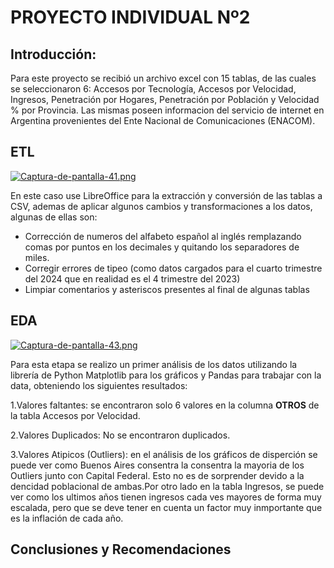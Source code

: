 # PROYECTO INDIVIDUAL Nº2

## Introducción:
Para este proyecto se recibió un archivo excel con 15 tablas, de las cuales se seleccionaron 6: Accesos por Tecnología, Accesos por Velocidad, Ingresos, Penetración por Hogares, Penetración por Población y Velocidad % por Provincia.
Las mismas poseen informacion del servicio de internet en Argentina provenientes del Ente Nacional de Comunicaciones (ENACOM).

## ETL
[![Captura-de-pantalla-41.png](https://i.postimg.cc/zBKzHFLW/Captura-de-pantalla-41.png)](https://postimg.cc/BLZ9dDBQ)

En este caso use LibreOffice para la extracción y conversión de las tablas a CSV, ademas de aplicar algunos cambios y transformaciones a los datos, algunas de ellas son:
- Corrección de numeros del alfabeto  español al inglés remplazando comas por puntos en los decimales y quitando los separadores de miles.
- Corregir errores de tipeo (como datos cargados para el cuarto trimestre del 2024 que en realidad es el 4 trimestre del 2023)
- Limpiar comentarios y asteriscos presentes al final de algunas tablas

## EDA
[![Captura-de-pantalla-43.png](https://i.postimg.cc/59qvLL7R/Captura-de-pantalla-43.png)](https://postimg.cc/PNJPkpkW)

Para esta etapa se realizo un primer análisis de los datos utilizando la librería de Python Matplotlib para los gráficos y Pandas para trabajar con la data, obteniendo los siguientes resultados:

1.Valores faltantes: se encontraron solo 6 valores en la columna **OTROS** de la tabla Accesos por Velocidad.

2.Valores Duplicados: No se encontraron duplicados.

3.Valores Atipicos (Outliers): en el análisis de los gráficos de disperción se puede ver como Buenos Aires consentra la consentra la mayoria de los Outliers junto con Capital Federal. Esto no es de sorprender devido a la dencidad poblacional de ambas.Por otro lado en la tabla Ingresos, se puede ver como los ultimos años tienen ingresos cada ves mayores de forma muy escalada, pero que se deve tener en   cuenta un factor muy inmportante que es la inflación   de cada año.

## Conclusiones y Recomendaciones
